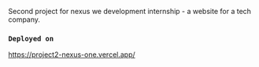 Second project for nexus we development internship - a website for a tech company.

### `Deployed on`
https://project2-nexus-one.vercel.app/
